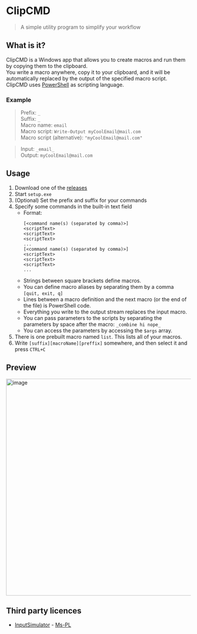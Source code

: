 # ClipCMD

> A simple utility program to simplify your workflow

## What is it?

ClipCMD is a Windows app that allows you to create macros and run them by copying them to the clipboard.\
You write a macro anywhere, copy it to your clipboard, and it will be automatically replaced by the output of the specified macro script.\
ClipCMD uses [PowerShell](https://learn.microsoft.com/en-us/powershell/scripting) as scripting language.

### Example

> Prefix: `_`\
> Suffix: `_`\
> Macro name: `email`\
> Macro script: `Write-Output myCoolEmail@mail.com`\
> Macro script (alternative): `"myCoolEmail@mail.com"`

> Input: `_email_`\
> Output: `myCoolEmail@mail.com`

## Usage

1. Download one of the [releases](https://github.com/Stone-Red-Code/ClipCMD/releases)
1. Start `setup.exe`
1. (Optional) Set the prefix and suffix for your commands
1. Specify some commands in the built-in text field
   - Format: 
      ```
      [<command name(s) (separated by comma)>]
      <scriptText>
      <scriptText>
      <scriptText>
      ...
      [<command name(s) (separated by comma)>]
      <scriptText>
      <scriptText>
      <scriptText>
      ...
      ```
   - Strings between square brackets define macros.
   - You can define macro aliases by separating them by a comma `[quit, exit, q]`
   - Lines between a macro definition and the next macro (or the end of the file) is PowerShell code.
   - Everything you write to the output stream replaces the input macro.
   - You can pass parameters to the scripts by separating the parameters by space after the macro: `_combine hi nope_`
   - You can access the parameters by accessing the `$args` array.
1. There is one prebuilt macro named `list`. This lists all of your macros.
1. Write `[suffix][macroName][preffix]` somewhere, and then select it and press `CTRL+C`

## Preview

<img width="591" alt="image" src="https://user-images.githubusercontent.com/56473591/226146460-d9d2e8fc-3754-44c7-bc43-2e32f1d07847.png">

## Third party licences
- [InputSimulator](https://www.nuget.org/packages/InputSimulator) - [Ms-PL](https://inputsimulator.codeplex.com/license)


